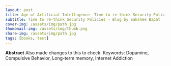 ```yaml
---
layout: post
title: Age of Artificial Intelligence- Time to re-think Security Policies
subtitle: Time to re-think Security Policies - Blog by Sakshee Bapat
cover-img: /assets/img/path.jpg
thumbnail-img: /assets/img/thumb.png
share-img: /assets/img/path.jpg
tags: [books, test]
---
```

**Abstract**
Also made changes to this to check.
Keywords: Dopamine, Compulsive Behavior, Long-term memory, Internet Addiction

